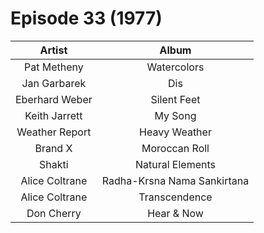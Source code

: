 # Episode 33 (1977)

| Artist | Album |
| :---: | :---: |
| Pat Metheny | Watercolors |
| Jan Garbarek | Dis |
| Eberhard Weber | Silent Feet |
| Keith Jarrett | My Song |
| Weather Report | Heavy Weather |
| Brand X | Moroccan Roll |
| Shakti | Natural Elements |
| Alice Coltrane | Radha-Krsna Nama Sankirtana |
| Alice Coltrane | Transcendence |
| Don Cherry | Hear & Now |